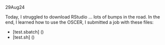 29Aug24

Today, I struggled to download RStudio ... lots of bumps in the road. In the end, I learned how to use the OSCER, I submitted a job with these files:

* [test.sbatch] ()
* [test.sh] ()